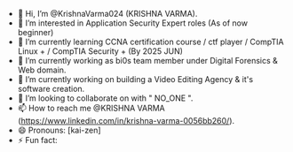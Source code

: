 - 👋 Hi, I’m @KrishnaVarma024 (KRISHNA VARMA).
- 👀 I’m interested in Application Security Expert roles (As of now beginner)
- 🌱 I’m currently learning CCNA certification course / ctf player / CompTIA Linux + / CompTIA Security + (By 2025 JUN)
- 🌱 I’m currently working as bi0s team member under Digital Forensics & Web domain.
- 🌱 I’m currently working on building a Video Editing Agency & it's software creation.
- 💞️ I’m looking to collaborate on with " NO_ONE ".
- 📫 How to reach me @KRISHNA VARMA (https://www.linkedin.com/in/krishna-varma-0056bb260/).
- 😄 Pronouns: [kai-zen]
- ⚡ Fun fact:

<!---
KrishnaVarma024/KrishnaVarma024 is a ✨ special ✨ repository because its `README.md` (this file) appears on your GitHub profile.
You can click the Preview link to take a look at your changes.
--->
